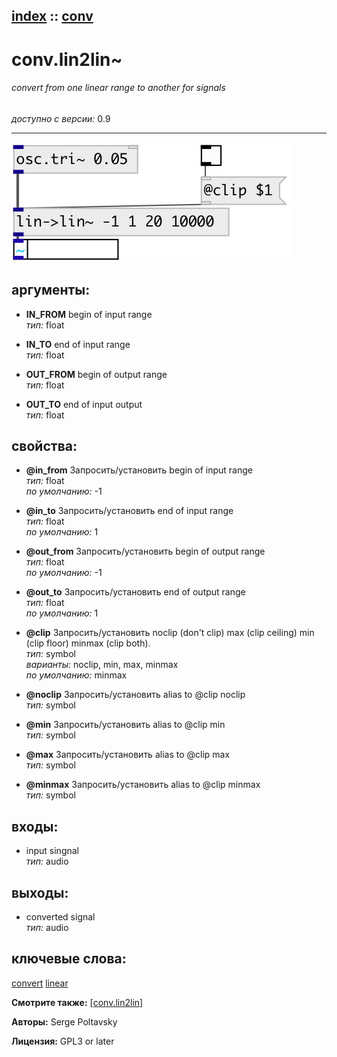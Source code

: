 [index](index.html) :: [conv](category_conv.html)
---

# conv.lin2lin~

###### convert from one linear range to another for signals

*доступно с версии:* 0.9

---




[![example](../examples/img/conv.lin2lin~.jpg)](../examples/pd/conv.lin2lin~.pd)



## аргументы:

* **IN_FROM**
begin of input range<br>
_тип:_ float<br>

* **IN_TO**
end of input range<br>
_тип:_ float<br>

* **OUT_FROM**
begin of output range<br>
_тип:_ float<br>

* **OUT_TO**
end of input output<br>
_тип:_ float<br>





## свойства:

* **@in_from** 
Запросить/установить begin of input range<br>
_тип:_ float<br>
_по умолчанию:_ -1<br>

* **@in_to** 
Запросить/установить end of input range<br>
_тип:_ float<br>
_по умолчанию:_ 1<br>

* **@out_from** 
Запросить/установить begin of output range<br>
_тип:_ float<br>
_по умолчанию:_ -1<br>

* **@out_to** 
Запросить/установить end of output range<br>
_тип:_ float<br>
_по умолчанию:_ 1<br>

* **@clip** 
Запросить/установить noclip (don&#39;t clip) max (clip ceiling) min (clip floor) minmax (clip both).<br>
_тип:_ symbol<br>
_варианты:_ noclip, min, max, minmax<br>
_по умолчанию:_ minmax<br>

* **@noclip** 
Запросить/установить alias to @clip noclip<br>
_тип:_ symbol<br>

* **@min** 
Запросить/установить alias to @clip min<br>
_тип:_ symbol<br>

* **@max** 
Запросить/установить alias to @clip max<br>
_тип:_ symbol<br>

* **@minmax** 
Запросить/установить alias to @clip minmax<br>
_тип:_ symbol<br>



## входы:

* input singnal<br>
_тип:_ audio



## выходы:

* converted signal<br>
_тип:_ audio



## ключевые слова:

[convert](keywords/convert.html)
[linear](keywords/linear.html)



**Смотрите также:**
[\[conv.lin2lin\]](conv.lin2lin.html)




**Авторы:** Serge Poltavsky




**Лицензия:** GPL3 or later






